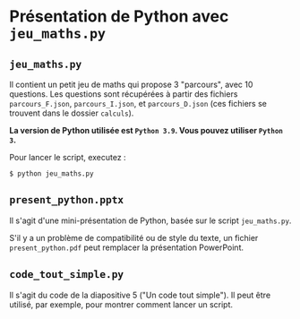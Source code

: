 # Présentation de Python avec `jeu_maths.py`

## `jeu_maths.py`

Il contient un petit jeu de maths qui propose 3 "parcours", avec 10 questions. Les questions sont récupérées à partir des fichiers `parcours_F.json`, `parcours_I.json`, et `parcours_D.json` (ces fichiers se trouvent dans le dossier `calculs`).

**La version de Python utilisée est `Python 3.9`. Vous pouvez utiliser `Python 3`.**

Pour lancer le script, executez :

```
$ python jeu_maths.py
```

## `present_python.pptx`

Il s'agit d'une mini-présentation de Python, basée sur le script `jeu_maths.py`.

S'il y a un problème de compatibilité ou de style du texte, un fichier `present_python.pdf` peut remplacer la présentation PowerPoint.

## `code_tout_simple.py`

Il s'agit du code de la diapositive 5 ("Un code tout simple"). Il peut être utilisé, par exemple, pour montrer comment lancer un script.
